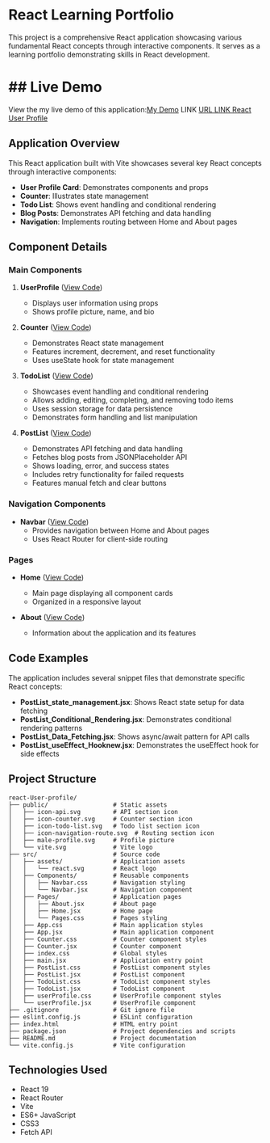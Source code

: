 # React Learning Portfolio

This project is a comprehensive React application showcasing various fundamental React concepts through interactive components. It serves as a learning portfolio demonstrating skills in React development.

# ## Live Demo

View the my live demo of this application:[My Demo](https://go.screenpal.com/watch/cTfTVMnjRW5)
LINK [URL LINK React User Profile](https://hjoseph777.github.io/react-user-profile)


## Application Overview

This React application built with Vite showcases several key React concepts through interactive components:

- **User Profile Card**: Demonstrates components and props
- **Counter**: Illustrates state management
- **Todo List**: Shows event handling and conditional rendering
- **Blog Posts**: Demonstrates API fetching and data handling
- **Navigation**: Implements routing between Home and About pages

## Component Details

### Main Components

1. **UserProfile** ([View Code](https://github.com/hjoseph777/react-user-profile/blob/main/src/userProfile.jsx))
   - Displays user information using props
   - Shows profile picture, name, and bio

2. **Counter** ([View Code](https://github.com/hjoseph777/react-user-profile/blob/main/src/Counter.jsx))
   - Demonstrates React state management
   - Features increment, decrement, and reset functionality
   - Uses useState hook for state management

3. **TodoList** ([View Code](https://github.com/hjoseph777/react-user-profile/blob/main/src/TodoList.jsx))
   - Showcases event handling and conditional rendering
   - Allows adding, editing, completing, and removing todo items
   - Uses session storage for data persistence
   - Demonstrates form handling and list manipulation

4. **PostList** ([View Code](https://github.com/hjoseph777/react-user-profile/blob/main/src/PostList.jsx))
   - Demonstrates API fetching and data handling
   - Fetches blog posts from JSONPlaceholder API
   - Shows loading, error, and success states
   - Includes retry functionality for failed requests
   - Features manual fetch and clear buttons

### Navigation Components

- **Navbar** ([View Code](https://github.com/hjoseph777/react-User-profile/blob/main/src/Components/Navbar.jsx))
  - Provides navigation between Home and About pages
  - Uses React Router for client-side routing

### Pages

- **Home** ([View Code](https://github.com/hjoseph777/react-user-profile/blob/main/src/Pages/Home.jsx))
  - Main page displaying all component cards
  - Organized in a responsive layout

- **About** ([View Code](https://github.com/hjoseph777/react-user-profile/blob/main/src/Pages/About.jsx))
  - Information about the application and its features

## Code Examples

The application includes several snippet files that demonstrate specific React concepts:

- **PostList_state_management.jsx**: Shows React state setup for data fetching
- **PostList_Conditional_Rendering.jsx**: Demonstrates conditional rendering patterns
- **PostList_Data_Fetching.jsx**: Shows async/await pattern for API calls
- **PostList_useEffect_Hooknew.jsx**: Demonstrates the useEffect hook for side effects

## Project Structure

```
react-User-profile/
├── public/                  # Static assets
│   ├── icon-api.svg         # API section icon
│   ├── icon-counter.svg     # Counter section icon
│   ├── icon-todo-list.svg   # Todo list section icon
│   ├── icon-navigation-route.svg  # Routing section icon
│   ├── male-profile.svg     # Profile picture
│   └── vite.svg             # Vite logo
├── src/                     # Source code
│   ├── assets/              # Application assets
│   │   └── react.svg        # React logo
│   ├── Components/          # Reusable components
│   │   ├── Navbar.css       # Navigation styling
│   │   └── Navbar.jsx       # Navigation component
│   ├── Pages/               # Application pages
│   │   ├── About.jsx        # About page
│   │   ├── Home.jsx         # Home page
│   │   └── Pages.css        # Pages styling
│   ├── App.css              # Main application styles
│   ├── App.jsx              # Main application component
│   ├── Counter.css          # Counter component styles
│   ├── Counter.jsx          # Counter component
│   ├── index.css            # Global styles
│   ├── main.jsx             # Application entry point
│   ├── PostList.css         # PostList component styles
│   ├── PostList.jsx         # PostList component
│   ├── TodoList.css         # TodoList component styles
│   ├── TodoList.jsx         # TodoList component
│   ├── userProfile.css      # UserProfile component styles
│   └── userProfile.jsx      # UserProfile component
├── .gitignore               # Git ignore file
├── eslint.config.js         # ESLint configuration
├── index.html               # HTML entry point
├── package.json             # Project dependencies and scripts
├── README.md                # Project documentation
└── vite.config.js           # Vite configuration
```

## Technologies Used

- React 19
- React Router
- Vite
- ES6+ JavaScript
- CSS3
- Fetch API



